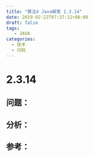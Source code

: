 ```yaml
---
title: "算法4 Java解答 2.3.14"
date: 2019-02-22T07:37:12+08:00
draft: false
tags:
   - JAVA
categories:
  - 技术
  - 归档
---
```



# 2.3.14

## 问题：


## 分析：


## 参考：



